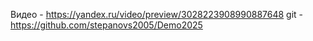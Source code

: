 Видео - https://yandex.ru/video/preview/3028223908990887648
git - https://github.com/stepanovs2005/Demo2025
